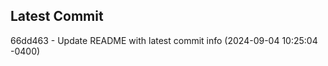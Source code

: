 
## Latest Commit
66dd463 - Update README with latest commit info (2024-09-04 10:25:04 -0400) <Yunxi-Zhou>
